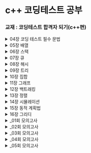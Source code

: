 # c++ 코딩테스트 공부

### 교재 : 코딩테스트 합격자 되기(c++편)

<details>
<summary> 04장 코딩 테스트 필수 문법</summary>
<div markdown="1">

- [x] 04-1 프리미티브 타입과레퍼런스 타입
- [x] 정수형
- [x] 부동소수형
- [x] 문자열
- [x] 04-2 STL
- [x] STL
- [x] STL과 자주 사용하는 필수 문법
- [x] 반복자
- [x] 04-3 STL의 컨테이너
- [x] 벡터
- [x] 셋
- [x] 맵
- [x] 정렬되지 않은 셋과 맵
- [x] 04-4 STL의 알고리즘
- [x] count( ) 함수로 횟수 세기
- [x] sort( ) 함수로 정렬하기
- [x] next_permutation( ) 함수로 순열 생성하기
- [x] unique( ) 함수로 중복 정리하기
- [x] binary_search( ) 함수로 이진 탐색하기
- [x] max_element( ), min_element( ) 함수로 최댓값, 최솟값 위치 구하기
- [x] 04-5 함수
- [x] 함수 정의
- [x] 함수 호출
- [x] 04-6 코딩 테스트 코드 구현 노하우
- [x] 조기 반환
- [x] 보호 구문

- [x] [둘째 마당 : 코딩 테스트 완전 정복]

</div>
</details>
</div>
</details>
<details>
<summary> 05장 배열</summary>
<div markdown="1">

- [ ] 05-1 배열 개념
- [ ] 배열 선언
- [ ] 배열과 차원
- [ ] 05-2 배열의 효율성
- [ ] 배열 연산의 시간 복잡도
- [ ] 배열을 선택할 때 고려할 점
- [ ] 05-3 몸풀기 문제
- [ ] [문제 01] 배열 정렬하기★
- [ ] [문제 02] 배열 제어하기★★
- [ ] 05-4 합격자가 되는 모의 테스트
- [ ] [문제 03] 두 수를 뽑아서 더하기★
- [ ] [문제 04] 모의고사★
- [ ] [문제 05] 행렬의 곱셈★
- [ ] [문제 06] 실패율★★
- [ ] [문제 07] 방문 길이★★

</div>
</details>
<details>
<summary> 06장 스택</summary>
<div markdown="1">

- [ ] 06-1 스택 개념
- [ ] 스택의 동작 원리 이해하기
- [ ] 06-2 스택의 정의
- [ ] 스택의 ADT
- [ ] 06-3 몸풀기 문제
- [ ] [문제 08] 괄호 짝 맞추기★★
- [ ] [문제 09] 10진수를 2진수로 변환하기★
- [ ] 06-4 합격자가 되는 모의 테스트
- [ ] [문제 10] 괄호 회전하기★
- [ ] [문제 11] 짝지어 제거하기★
- [ ] [문제 12] 주식 가격★★
- [ ] [문제 13] 크레인 인형 뽑기 게임★★
- [ ] [문제 14] 표 편집★★★★★

</div>
</details>
<details>
<summary> 07장 큐</summary>
<div markdown="1">

- [ ] 07-1 큐의 개념
- [ ] 큐에서 데이터가 이동하는 과정 살펴보기
- [ ] 큐의 특성을 활용하는 분야
- [ ] 큐의 ADT
- [ ] 07-2 몸풀기 문제
- [ ] [문제 15] 요세푸스 문제★★
- [ ] 07-3 합격자가 되는 모의 테스트
- [ ] [문제 16] 기능 개발★★
- [ ] [문제 17] 카드 뭉치★★

</div>
</details>
<details>
<summary> 08장 해시</summary>
<div markdown="1">

- [ ] 08-1 해시의 개념
- [ ] 해시 자세히 알아보기
- [ ] 해시의 특성을 활용하는 분야
- [ ] 08-2 해시 함수
- [ ] 해시 함수를 구현할 때 고려할 내용
- [ ] 자주 사용하는 해시 함수 알아보기
- [ ] 08-3 충돌 처리
- [ ] 체이닝으로 처리하기
- [ ] 개방 주소법으로 처리하기
- [ ] 08-4 몸풀기 문제
- [ ] [문제 18] 두 개의 수로 특정값 만들기★
- [ ] [문제 19] 문자열 해싱을 이용한 검색 함수 만들기★★
- [ ] 08-5 합격자가 되는 모의 테스트
- [ ] [문제 20] 완주하지 못한 선수★
- [ ] [문제 21] 영어 끝말잇기★
- [ ] [문제 22] 전화번호 목록★★
- [ ] [문제 23] 할인 행사★★
- [ ] [문제 24] 오픈 채팅방★★
- [ ] [문제 25] 베스트 앨범★★
- [ ] [문제 26] 신고 결과 받기★★
- [ ] [문제 27] 메뉴 리뉴얼★★★

</div>
</details>
<details>
<summary> 09장 트리</summary>
<div markdown="1">

- [ ] 09-1 트리 개념
- [ ] 나무를 거꾸로 뒤집어 놓은 모양의 트리
- [ ] 09-2 이진 트리 표현하기
- [ ] 배열로 표현하기
- [ ] 이진 트리 순회하기
- [ ] 포인터로 표현하기
- [ ] 인접 리스트로 표현하기
- [ ] 09-3 이진 트리 탐색하기
- [ ] 이진 탐색 트리 구축하기
- [ ] 이진 탐색 트리 탐색하기
- [ ] 이진 탐색 트리와 배열 탐색의 효율 비교
- [ ] 09-4 몸풀기 문제
- [ ] [문제 28] 트리 순회★
- [ ] [문제 29] 이진 탐색 트리 구현★
- [ ] 09-5 합격자가 되는 모의 테스트
- [ ] [문제 30] 예상 대진표★
- [ ] [문제 31] 다단계 칫솔 판매★★
- [ ] [문제 32] 길 찾기 게임★★★★

</div>
</details>
<details>
<summary> 10장 집합</summary>
<div markdown="1">

- [ ] 10-1 집합과 상호배타적 집합의 개념
- [ ] 집합의 개념
- [ ] 상호배타적 집합의 특성을 활용하는 분야
- [ ] 10-2 집합의 연산
- [ ] 배열을 활용한 트리로 집합 표현하기
- [ ] 유니온-파인드 알고리즘
- [ ] 10-3 몸풀기 문제
- [ ] [문제 33] 간단한 유니온-파인드 알고리즘 구현하기★★
- [ ] 10-4 합격자가 되는 모의 테스트
- [ ] [문제 34] 폰켓몬★
- [ ] [문제 35] 섬 연결하기★★★

</div>
</details>
<details>
<summary> 11장 그래프</summary>
<div markdown="1">

- [ ] 11-1 그래프의 개념
- [ ] 그래프 용어 정리
- [ ] 그래프의 특징과 종류
- [ ] 그래프 구현
- [ ] 11-2 그래프 탐색
- [ ] 깊이 우선 탐색
- [ ] 너비 우선 탐색
- [ ] 깊이 우선 탐색과 너비 우선 탐색 비교
- [ ] 11-3 그래프 최단 경로 구하기
- [ ] 다익스트라 알고리즘
- [ ] 벨만-포드 알고리즘
- [ ] 11-4 몸풀기 문제
- [ ] [문제 36] 깊이 우선 탐색 순회★
- [ ] [문제 37] 너비 우선 탐색 순회★
- [ ] [문제 38] 다익스트라 알고리즘★★★
- [ ] [문제 39] 벨만-포드 알고리즘★★★
- [ ] 11-5 합격자가 되는 모의 테스트
- [ ] [문제 40] 미로 탈출★★
- [ ] [문제 41] 게임 맵 최단 거리★★
- [ ] [문제 42] 네트워크★★
- [ ] [문제 43] 양과 늑대★★★★★
- [ ] [문제 44] 배달★★★
- [ ] [문제 45] 경주로 건설★★★★★
- [ ] [문제 46] 전력망을 둘로 나누기★★

</div>
</details>
<details>
<summary> 12장 백트래킹</summary>
<div markdown="1">

- [ ] 12-1 백트래킹과 백트래킹 알고리즘 개념
- [ ] 백트래킹이란?
- [ ] 백트래킹 알고리즘이란?
- [ ] 유망 함수란?
- [ ] 백트래킹 알고리즘 문제에 적용해보기
- [ ] N-퀸 문제
- [ ] 12-2 몸풀기 문제
- [ ] [문제 47] 1부터 N까지 숫자 중 합이 10이 되는 조합 구하기★
- [ ] [문제 48] 스도쿠 퍼즐★★★
- [ ] 12-3 합격자가 되는 모의 테스트
- [ ] [문제 49] 피로도★
- [ ] [문제 50] N-퀸★
- [ ] [문제 51] 양궁 대회★★
- [ ] [문제 52] 외벽 점검★★★★★
- [ ] [문제 53] 사라지는 발판★★★★★

</div>
</details>
<details>
<summary> 13장 정렬</summary>
<div markdown="1">

- [ ] 13-1 정렬 개념
- [ ] 정렬이 필요한 이유
- [ ] 삽입 정렬
- [ ] 병합 정렬
- [ ] 힙 정렬
- [ ] 우선순위 큐
- [ ] 계수 정렬
- [ ] 위상 정렬
- [ ] 13-2 몸풀기 문제
- [ ] [문제 54] 계수 정렬 구현하기★
- [ ] [문제 55] 정렬이 완료된 두 배열 합치기★
- [ ] 13-3 합격자가 되는 모의 테스트
- [ ] [문제 56] 문자열 내 마음대로 정렬하기★
- [ ] [문제 57] 정수 내림차순으로 배치하기★
- [ ] [문제 58] K번째 수★
- [ ] [문제 59] 가장 큰 수★★★
- [ ] [문제 60] 튜플★★
- [ ] [문제 61] 지형 이동★★★★

</div>
</details>
<details>
<summary> 14장 시뮬레이션</summary>
<div markdown="1">

- [ ] 14-1 시뮬레이션 문제 풀이 노하우
- [ ] 시뮬레이션 문제를 푸는 방법
- [ ] 행렬 연산
- [ ] 좌표 연산
- [ ] 대칭, 회전 연산
- [ ] 14-2 몸풀기 문제
- [ ] [문제 62] 배열 회전하기★★
- [ ] [문제 63] 두 행렬을 곱한 후 전치 행렬 만들기★
- [ ] [문제 64] 달팽이 수열 만들기★★
- [ ] 14-3 합격자가 되는 모의 테스트
- [ ] [문제 65] 이진 변환★★
- [ ] [문제 66] 롤케이크 자르기★★
- [ ] [문제 67] 카펫★★
- [ ] [문제 68] 점프와 순간 이동★★
- [ ] [문제 69] 캐릭터의 좌표★★

</div>
</details>
<details>
<summary> 15장 동적 계획법</summary>
<div markdown="1">

- [ ] 15-1 동적 계획법 개념
- [ ] 점화식 세우기와 동적 계획법
- [ ] 재귀 호출의 횟수를 줄여주는 메모이제이션
- [ ] 최장 증가 부분 수열
- [ ] 최장 공통 부분 수열
- [ ] 15-2 몸풀기 문제
- [ ] [문제 70] LCS 길이 계산하기★★★
- [ ] [문제 71] LIS 길이 계산하기★★★
- [ ] [문제 72] 조약돌 문제★★★
- [ ] 15-3 합격자가 되는 모의 테스트
- [ ] [문제 73] 피보나치 수★
- [ ] [문제 74] 2 × n 타일링★
- [ ] [문제 75] 정수 삼각형★★
- [ ] [문제 76] 땅따먹기★★
- [ ] [문제 77] 도둑질★★★★★
- [ ] [문제 78] 가장 큰 정사각형 찾기★★★
- [ ] [문제 79] 단어 퍼즐★★★★

</div>
</details>
<details>
<summary> 16장 그리디</summary>
<div markdown="1">

- [ ] 16-1 그리디 개념
- [ ] 그리디 알고리즘으로 거스름돈 내어주기
- [ ] 그리디 알고리즘이 최적해를 보장하려면?
- [ ] 16-2 최소 신장 트리
- [ ] 신장 트리란?
- [ ] 최소 신장 트리란?
- [ ] 16-3 배낭 문제
- [ ] 짐을 쪼갤 수 있는 부분 배낭 문제
- [ ] 짐을 쪼갤 수 없는 0/1 배낭 문제
- [ ] 16-4 몸풀기 문제
- [ ] [문제 80] 거스름돈 주기★★
- [ ] [문제 81] 부분 배낭 문제★★
- [ ] 16-5 합격자가 되는 모의 테스트
- [ ] [문제 82] 예산★
- [ ] [문제 83] 구명보트★
- [ ] [문제 84] 귤 고르기★★
- [ ] [문제 85] 기지국 설치★★

</div>
</details>
<details>
<summary> _01회 모의고사</summary>
<div markdown="1">

- [ ] [문제 86] 미로 탈출 명령어
- [ ] [문제 87] 택배 배달과 수거하기
- [ ] [문제 88] 개인 정보 수집 유효기간

</div>
</details>
<details>
<summary> _02회 모의고사</summary>
<div markdown="1">

- [ ] [문제 89] 110 옮기기
- [ ] [문제 90] 쿼드 압축 후 개수 세기
- [ ] [문제 91] 없는 숫자 더하기

</div>
</details>
<details>
<summary> _03회 모의고사</summary>
<div markdown="1">

- [ ] [문제 92] 불량 사용자
- [ ] [문제 93] k진수에서 소수 개수 구하기
- [ ] [문제 94] 거리두기 확인하기

</div>
</details>
<details>
<summary> _04회 모의고사</summary>
<div markdown="1">

- [ ] [문제 95] 코딩 테스트 공부
- [ ] [문제 96] 두 큐 합 같게 만들기
- [ ] [문제 97] 숫자 게임

</div>
</details>
<details>
<summary> _05회 모의고사</summary>
<div markdown="1">

- [ ] [문제 98] 보석 쇼핑
- [ ] [문제 99] 파괴되지 않은 건물
- [ ] [문제 100] 로또의 최고 순위와 최저 순위
